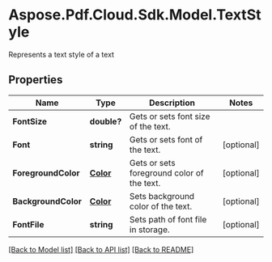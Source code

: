 ﻿# Aspose.Pdf.Cloud.Sdk.Model.TextStyle
Represents a text style of a text

## Properties

Name | Type | Description | Notes
------------ | ------------- | ------------- | -------------
**FontSize** | **double?** | Gets or sets font size of the text. | 
**Font** | **string** | Gets or sets font of the text. | [optional] 
**ForegroundColor** | [**Color**](Color.md) | Gets or sets foreground color of the text. | [optional] 
**BackgroundColor** | [**Color**](Color.md) | Sets background color of the text. | [optional] 
**FontFile** | **string** | Sets path of font file in storage. | [optional] 

[[Back to Model list]](../README.md#documentation-for-models) [[Back to API list]](../README.md#documentation-for-api-endpoints) [[Back to README]](../README.md)

